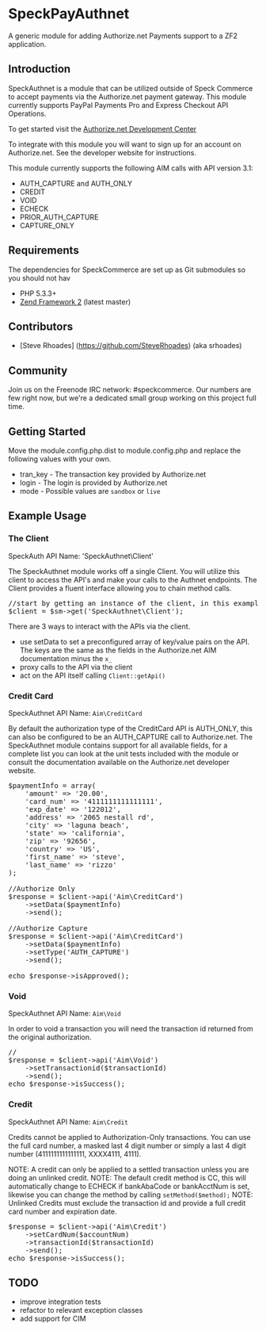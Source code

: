 SpeckPayAuthnet
===========

A generic module for adding Authorize.net Payments support to a ZF2 application.

Introduction
------------

SpeckAuthnet is a module that can be utilized outside of Speck Commerce to accept payments via the Authorize.net payment gateway.
This module currently supports PayPal Payments Pro and Express Checkout API Operations.

To get started visit the [Authorize.net Development Center](http://developer.authorize.net/)

To integrate with this module you will want to sign up for an account on Authorize.net. See the developer website for instructions.

This module currently supports the following AIM calls with API version 3.1:
* AUTH_CAPTURE and AUTH_ONLY
* CREDIT
* VOID
* ECHECK
* PRIOR_AUTH_CAPTURE
* CAPTURE_ONLY

Requirements
------------

The dependencies for SpeckCommerce are set up as Git submodules so you should not hav

* PHP 5.3.3+
* [Zend Framework 2](https://github.com/zendframework/zf2) (latest master)


Contributors
------------

* [Steve Rhoades] (https://github.com/SteveRhoades) (aka srhoades)


Community
---------

Join us on the Freenode IRC network: #speckcommerce. Our numbers are few right
now, but we're a dedicated small group working on this project full time.


Getting Started
---------------
Move the module.config.php.dist to module.config.php and replace the following values with your own.

* tran_key - The transaction key provided by Authorize.net
* login - The login is provided by Authorize.net
* mode - Possible values are `sandbox` or `live`

Example Usage
-------------
### The Client
SpeckAuth API Name: 'SpeckAuthnet\Client'

The SpeckAuthnet module works off a single Client.  You will utilize this client to access the API's and make your calls to the Authnet endpoints.  The Client provides a fluent interface allowing you to chain method calls.
<pre>
//start by getting an instance of the client, in this example I will be leveraging the ServiceManager.
$client = $sm->get('SpeckAuthnet\Client');
</pre>

There are 3 ways to interact with the APIs via the client.
* use setData to set a preconfigured array of key/value pairs on the API.  The keys are the same as the fields in the Authorize.net AIM documentation minus the `x_`
* proxy calls to the API via the client
* act on the API itself calling `Client::getApi()`

### Credit Card
SpeckAuthnet API Name: `Aim\CreditCard`

By default the authorization type of the CreditCard API is AUTH_ONLY, this can also be configured to be an AUTH_CAPTURE call to Authorize.net.  The SpeckAuthnet module contains support for all available fields, for a complete list you can look at the unit tests included with the module or consult the documentation available on the Authorize.net developer website.

<pre>
$paymentInfo = array(
    'amount' => '20.00',
    'card_num' => '4111111111111111',
    'exp_date' => '122012',
    'address' => '2065 nestall rd',
    'city' => 'laguna beach',
    'state' => 'california',
    'zip' => '92656',
    'country' => 'US',
    'first_name' => 'steve',
    'last_name' => 'rizzo'    
);

//Authorize Only
$response = $client->api('Aim\CreditCard')
	->setData($paymentInfo)
	->send();

//Authorize Capture
$response = $client->api('Aim\CreditCard')
	->setData($paymentInfo)
	->setType('AUTH_CAPTURE')
	->send();

echo $response->isApproved();
</pre>

### Void
SpeckAuthnet API Name: `Aim\Void`

In order to void a transaction you will need the transaction id returned from the original authorization.

<pre>
//
$response = $client->api('Aim\Void')
	->setTransactionid($transactionId)
	->send();
echo $response->isSuccess();
</pre>

### Credit
SpeckAuthnet API Name: `Aim\Credit`

Credits cannot be applied to Authorization-Only transactions.  You can use the full card number, a masked last 4 digit number or simply a last 4 digit number (4111111111111111, XXXX4111, 4111). 

NOTE: A credit can only be applied to a settled transaction unless you are doing an unlinked credit.
NOTE: The default credit method is CC, this will automatically change to ECHECK if bankAbaCode or bankAcctNum is set, likewise you can change the method by calling `setMethod($method);`
NOTE: Unlinked Credits must exclude the transaction id and provide a full credit card number and expiration date.
<pre>
$response = $client->api('Aim\Credit')
	->setCardNum($accountNum)
	->transactionId($transactionId)
	->send();
echo $response->isSuccess();
</pre>

TODO
----
* improve integration tests
* refactor to relevant exception classes
* add support for CIM